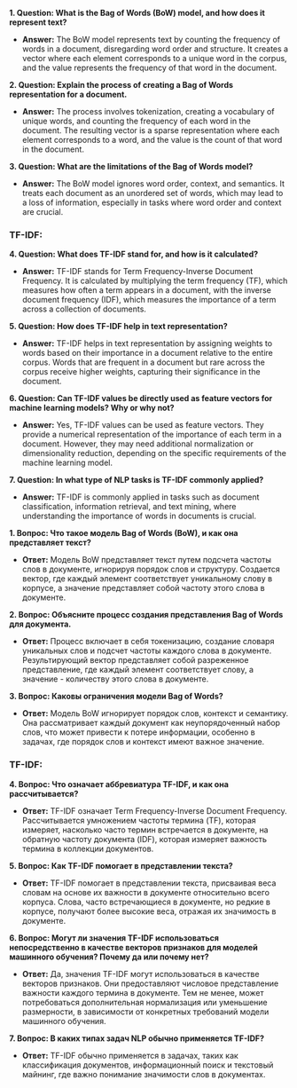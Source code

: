 
**1. Question: What is the Bag of Words (BoW) model, and how does it represent text?**

- **Answer:** The BoW model represents text by counting the frequency of words in a document, disregarding word order and structure. It creates a vector where each element corresponds to a unique word in the corpus, and the value represents the frequency of that word in the document.

**2. Question: Explain the process of creating a Bag of Words representation for a document.**

- **Answer:** The process involves tokenization, creating a vocabulary of unique words, and counting the frequency of each word in the document. The resulting vector is a sparse representation where each element corresponds to a word, and the value is the count of that word in the document.

**3. Question: What are the limitations of the Bag of Words model?**

- **Answer:** The BoW model ignores word order, context, and semantics. It treats each document as an unordered set of words, which may lead to a loss of information, especially in tasks where word order and context are crucial.

### TF-IDF:

**4. Question: What does TF-IDF stand for, and how is it calculated?**

- **Answer:** TF-IDF stands for Term Frequency-Inverse Document Frequency. It is calculated by multiplying the term frequency (TF), which measures how often a term appears in a document, with the inverse document frequency (IDF), which measures the importance of a term across a collection of documents.

**5. Question: How does TF-IDF help in text representation?**

- **Answer:** TF-IDF helps in text representation by assigning weights to words based on their importance in a document relative to the entire corpus. Words that are frequent in a document but rare across the corpus receive higher weights, capturing their significance in the document.

**6. Question: Can TF-IDF values be directly used as feature vectors for machine learning models? Why or why not?**

- **Answer:** Yes, TF-IDF values can be used as feature vectors. They provide a numerical representation of the importance of each term in a document. However, they may need additional normalization or dimensionality reduction, depending on the specific requirements of the machine learning model.

**7. Question: In what type of NLP tasks is TF-IDF commonly applied?**

- **Answer:** TF-IDF is commonly applied in tasks such as document classification, information retrieval, and text mining, where understanding the importance of words in documents is crucial.

**1. Вопрос: Что такое модель Bag of Words (BoW), и как она представляет текст?**

- **Ответ:** Модель BoW представляет текст путем подсчета частоты слов в документе, игнорируя порядок слов и структуру. Создается вектор, где каждый элемент соответствует уникальному слову в корпусе, а значение представляет собой частоту этого слова в документе.

**2. Вопрос: Объясните процесс создания представления Bag of Words для документа.**

- **Ответ:** Процесс включает в себя токенизацию, создание словаря уникальных слов и подсчет частоты каждого слова в документе. Результирующий вектор представляет собой разреженное представление, где каждый элемент соответствует слову, а значение - количеству этого слова в документе.

**3. Вопрос: Каковы ограничения модели Bag of Words?**

- **Ответ:** Модель BoW игнорирует порядок слов, контекст и семантику. Она рассматривает каждый документ как неупорядоченный набор слов, что может привести к потере информации, особенно в задачах, где порядок слов и контекст имеют важное значение.

### TF-IDF:

**4. Вопрос: Что означает аббревиатура TF-IDF, и как она рассчитывается?**

- **Ответ:** TF-IDF означает Term Frequency-Inverse Document Frequency. Рассчитывается умножением частоты термина (TF), которая измеряет, насколько часто термин встречается в документе, на обратную частоту документа (IDF), которая измеряет важность термина в коллекции документов.

**5. Вопрос: Как TF-IDF помогает в представлении текста?**

- **Ответ:** TF-IDF помогает в представлении текста, присваивая веса словам на основе их важности в документе относительно всего корпуса. Слова, часто встречающиеся в документе, но редкие в корпусе, получают более высокие веса, отражая их значимость в документе.

**6. Вопрос: Могут ли значения TF-IDF использоваться непосредственно в качестве векторов признаков для моделей машинного обучения? Почему да или почему нет?**

- **Ответ:** Да, значения TF-IDF могут использоваться в качестве векторов признаков. Они предоставляют числовое представление важности каждого термина в документе. Тем не менее, может потребоваться дополнительная нормализация или уменьшение размерности, в зависимости от конкретных требований модели машинного обучения.

**7. Вопрос: В каких типах задач NLP обычно применяется TF-IDF?**

- **Ответ:** TF-IDF обычно применяется в задачах, таких как классификация документов, информационный поиск и текстовый майнинг, где важно понимание значимости слов в документах.